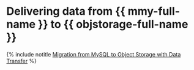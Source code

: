 # Delivering data from {{ mmy-full-name }} to {{ objstorage-full-name }}

{% include notitle [Migration from MySQL to Object Storage with Data Transfer](../../_tutorials/dataplatform/mmy-objs-migration.md) %}
